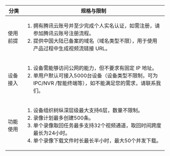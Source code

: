


<table>
<thead>
<tr><th>分类</th><th>规格与限制</th></tr>
  </thead>
<tbody>
  <tr><td>使用前提</td><td>
  <ol>
  <li>拥有腾讯云账号并至少完成个人实名认证，如需注册，请参加腾讯云账号注册流程。</li>
      <li>提供中国大陆已备案的域名（域名类型不限），用于使用产品过程中生成视频流链接 URL。</li>
  </ol>
  </td></tr>
    <tr><td>设备接入</td><td>
  <ol>
  <li>设备需能够访问公网的能力，但不要求有固定 IP 地址。</li>
    <li>单用户默认可接入5000台设备（设备类型不限制，可为 IPC/NVR /智能终端等），如不能满足您的需求，请联系我们。</li>
  </ol>
  </td></tr>
  <tr><td>功能使用</td><td>
  <ol>   
      <li>设备组织树纵深层级最大支持6层，数量不限制。</li>
      <li>录像计划最多创建500条。</li>
      <li>单个录像取回任务最多支持32个视频通道，取回时间跨度最长为24小时。</li>
      <li>单个录像下载文件时长最长半小时，最大50个并发下载。</li>
  </ol>
  </td></tr>
  </tbody>
</table>



